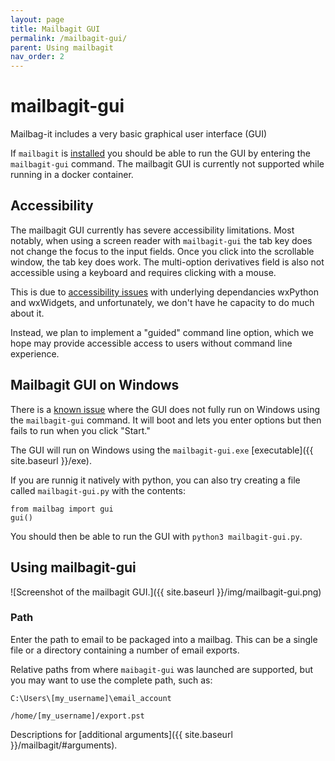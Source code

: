 ```yaml
---
layout: page
title: Mailbagit GUI
permalink: /mailbagit-gui/
parent: Using mailbagit
nav_order: 2
---
```


# mailbagit-gui

Mailbag-it includes a very basic graphical user interface (GUI)

If `mailbagit` is [installed](http://localhost:4000/mailbag/python/) you should be able to run the GUI by entering the `mailbagit-gui` command. The mailbagit GUI is currently not supported while running in a docker container.

## Accessibility

The mailbagit GUI currently has severe accessibility limitations. Most notably, when using a screen reader with `mailbagit-gui` the tab key does not change the focus to the input fields. Once you click into the scrollable window, the tab key does work. The multi-option derivatives field is also not accessible using a keyboard and requires clicking with a mouse.

This is due to [accessibility issues](https://github.com/chriskiehl/Gooey/issues/747) with underlying dependancies wxPython and wxWidgets, and unfortunately, we don't have he capacity to do much about it.

Instead, we plan to implement a "guided" command line option, which we hope may provide accessible access to users without command line experience.

## Mailbagit GUI on Windows 

There is a [known issue](https://github.com/UAlbanyArchives/mailbag/issues/155) where the GUI does not fully run on Windows using the `mailbagit-gui` command. It will boot and lets you enter options but then fails to run when you click "Start."

The GUI will run on Windows using the `mailbagit-gui.exe` [executable]({{ site.baseurl }}/exe).

If you are runnig it natively with python, you can also try creating a file called `mailbagit-gui.py` with the contents:

```
from mailbag import gui
gui()
```

You should then be able to run the GUI with `python3 mailbagit-gui.py`.

## Using mailbagit-gui 

![Screenshot of the mailbagit GUI.]({{ site.baseurl }}/img/mailbagit-gui.png)


### Path

Enter the path to email to be packaged into a mailbag. This can be a single file or a directory containing a number of email exports.

Relative paths from where `maibagit-gui` was launched are supported, but you may want to use the complete path, such as:

`C:\Users\[my_username]\email_account`

`/home/[my_username]/export.pst`


Descriptions for [additional arguments]({{ site.baseurl }}/mailbagit/#arguments).
